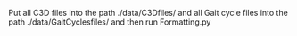 Put all C3D files into the path ./data/C3Dfiles/ and all Gait cycle files into the path ./data/GaitCyclesfiles/ and then run Formatting.py
